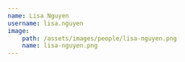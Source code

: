 ```yaml
---
name: Lisa Nguyen
username: lisa.nguyen
image:
    path: /assets/images/people/lisa-nguyen.png
    name: lisa-nguyen.png
---
```

